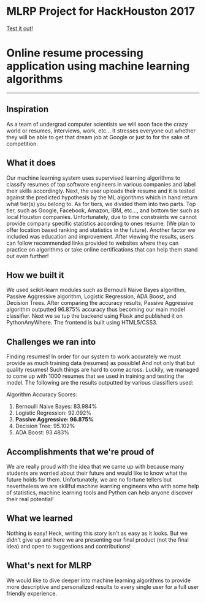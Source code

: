 # MLRP Project for HackHouston 2017

[Test it out!](http://mlrpro.com)

# Online resume processing application using machine learning algorithms
------------------------------------------------------------------------
## Inspiration
As a team of undergrad computer scientists we will soon face the crazy world or resumes, interviews, work, etc... It stresses everyone out whether they will be able to get that dream job at Google or just to for the sake of competition.

## What it does
Our machine learning system uses supervised learning algorithms to classify resumes of top software engineers in various companies and label their skills accordingly. Next, the user uploads their resume and it is tested against the predicted hypothesis by the ML algorithms which in hand return what tier(s) you belong to. As for tiers, we divided them into two parts. Top tier, such as Google, Facebook, Amazon, IBM, etc..., and bottom tier such as local Houston companies. Unfortunately, due to time constraints we cannot provide company specific statistics according to ones resume. (We plan to offer location based ranking and statistics in the future). Another factor we included was education and improvement. After viewing the results, users can follow recommended links provided to websites where they can practice on algorithms or take online certifications that can help them stand out even further!

## How we built it
We used scikit-learn modules such as Bernoulli Naive Bayes algorithm, Passive Aggressive algorithm, Logistic Regression, ADA Boost, and Decision Trees. After comparing the accuracy results, Passive Aggressive algorithm outputted 96.875% accuracy thus becoming our main model classifier. Next we se tup the backend using Flask and published it on PythonAnyWhere. The frontend is built using HTML5/CSS3. 

## Challenges we ran into
Finding resumes! In order for our system to work accurately we must provide as much training data (resumes) as possible! And not only that but quality resumes! Such things are hard to come across. Luckily, we managed to come up with 1000 resumes that we used in training and testing the model. The following are the results outputted by various classifiers used:

Algorithm Accuracy Scores:
1. Bernoulli Naive Bayes: 83.984% 
2. Logistic Regression: 92.092%
3. **Passive Aggressive: 96.875%**
4. Decision Tree: 95.102%
5. ADA Boost: 93.483%

## Accomplishments that we're proud of
We are really proud with the idea that we came up with because many students are worried about their future and would like to know what the future holds for them. Unfortunately, we are no fortune tellers but nevertheless we are skillful machine learning engineers who with some help of statistics, machine learning tools and Python can help anyone discover their real potential!

## What we learned
Nothing is easy! Heck, writing this story isn't as easy as it looks. But we didn't give up and here we are presenting our final product (not the final idea) and open to suggestions and contributions!

## What's next for MLRP
We would like to dive deeper into machine learning algorithms to provide more descriptive and personalized results to every single user for a full user friendly experience.
